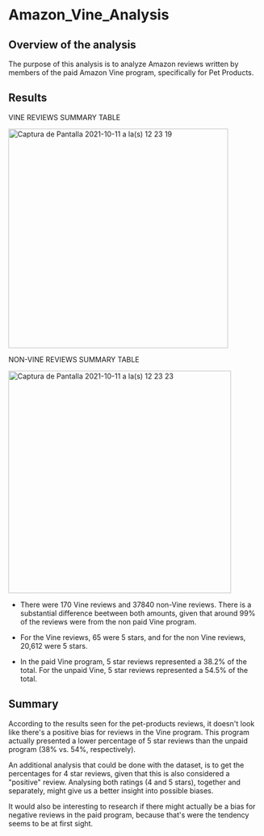 # Amazon_Vine_Analysis

## Overview of the analysis 
The purpose of this analysis is to analyze Amazon reviews written by members of the paid Amazon Vine program, specifically for Pet Products.

## Results 
VINE REVIEWS SUMMARY TABLE

<img width="435" alt="Captura de Pantalla 2021-10-11 a la(s) 12 23 19" src="https://user-images.githubusercontent.com/85467925/136830559-a029fdb3-e274-47ed-975a-9281e3b83444.png">


NON-VINE REVIEWS SUMMARY TABLE 

<img width="441" alt="Captura de Pantalla 2021-10-11 a la(s) 12 23 23" src="https://user-images.githubusercontent.com/85467925/136830486-f131b028-7ea5-4f25-874c-5f47f04c612f.png">

* There were  170 Vine reviews and 37840 non-Vine reviews. There is a substantial difference beetween both amounts, given that around 99% of the reviews were from     the non paid Vine program. 

* For the Vine reviews, 65 were 5 stars, and for the non Vine reviews, 20,612 were 5 stars. 

* In the paid Vine program, 5 star reviews represented a 38.2% of the total. 
  For the unpaid Vine, 5 star reviews represented a 54.5% of the total. 

## Summary
According to the results seen for the pet-products reviews, it doesn't look like there's a positive bias for reviews in the Vine program. This program actually presented a lower percentage of 5 star reviews than the unpaid program (38% vs. 54%, respectively).

An additional analysis that could be done with the dataset, is to get the percentages for 4 star reviews, given that this is also considered a "positive" review. Analysing both ratings (4 and 5 stars), together and separately, might give us a better insight into possible biases. 

It would also be interesting to research if there might actually be a bias for negative reviews in the paid program, because that's were the tendency seems to be at first sight. 

